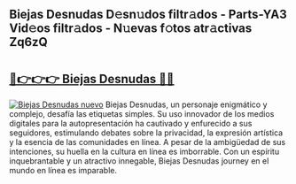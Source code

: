 ## Biejas Desnudas D𝚎sn𝚞dos filtr𝚊dos - Parts-YA3 Vid𝚎os filtr𝚊dos - N𝚞evas f𝚘tos atr𝚊ctivas Zq6zQ

# <h2><a href="http://mbbc32.tromn.icu/?c=Biejas+Desnudas">🔗👉👉👉 Biejas Desnudas 🔗🔗</a></h2>

[![Biejas Desnudas nuevo](https://i.imgur.com/pEAQMta.gif)](http://mbbc32.tromn.icu/?c=Biejas+Desnudas)
Biejas Desnudas, un personaje enigmático y complejo, desafía las etiquetas simples. Su uso innovador de los medios digitales para la autopresentación ha cautivado y enfurecido a sus seguidores, estimulando debates sobre la privacidad, la expresión artística y la esencia de las comunidades en línea. A pesar de la ambigüedad de sus intenciones, su huella en la cultura en línea es imborrable. Con un espíritu inquebrantable y un atractivo innegable, Biejas Desnudas journey en el mundo en línea es imparable.
